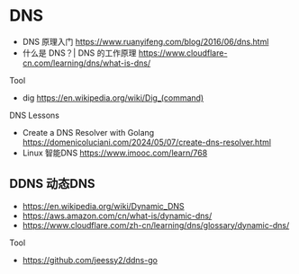 # DNS
- DNS 原理入门 https://www.ruanyifeng.com/blog/2016/06/dns.html
- 什么是 DNS？| DNS 的工作原理 https://www.cloudflare-cn.com/learning/dns/what-is-dns/

Tool
- dig https://en.wikipedia.org/wiki/Dig_(command)

DNS Lessons
- Create a DNS Resolver with Golang https://domenicoluciani.com/2024/05/07/create-dns-resolver.html
- Linux 智能DNS https://www.imooc.com/learn/768


## DDNS 动态DNS
- https://en.wikipedia.org/wiki/Dynamic_DNS
- https://aws.amazon.com/cn/what-is/dynamic-dns/
- https://www.cloudflare.com/zh-cn/learning/dns/glossary/dynamic-dns/

Tool
- https://github.com/jeessy2/ddns-go
